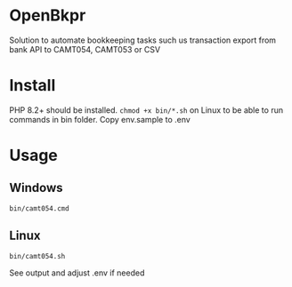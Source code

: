 # OpenBkpr
Solution to automate bookkeeping tasks such us transaction export from bank API to CAMT054, CAMT053 or CSV

# Install
PHP 8.2+ should be installed.
```chmod +x bin/*.sh``` on Linux to be able to run commands in bin folder.
Copy env.sample to .env

# Usage
## Windows
```bin/camt054.cmd```
## Linux
```bin/camt054.sh```

See output and adjust .env if needed
